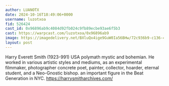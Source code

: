 ```yaml
---
author: LUANOTX
date: 2024-10-16T18:49:06+0000
username: luzotxoa
fid: 526424
cast_id: 0x96896ab9c4084d92fb024c9fb89ecbe93ae6f5b3
cast: https://warpcast.com/luzotxoa/0x96896ab9
image: https://imagedelivery.net/BXluQx4ige9GuW0Ia56BHw/72c936b9-c136-45ab-b9cd-3513a97b8300/original
layout: post
---
```

Harry Everett Smith (1923-991) USA polymath mystic and bohemian. He worked in various artistic styles and mediums, as an experimental filmmaker, photographer concrete poet, painter, collector, hoarder,  eternal student, and a Neo-Gnostic bishop. an important figure in the Beat Generation in NYC. https://harrysmitharchives.com/  

<img src='https://imagedelivery.net/BXluQx4ige9GuW0Ia56BHw/72c936b9-c136-45ab-b9cd-3513a97b8300/original' alt='' referrerpolicy='no-referrer'/>